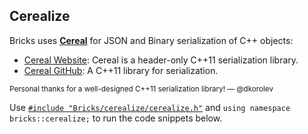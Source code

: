 ## Cerealize

Bricks uses [**Cereal**](http://uscilab.github.io/cereal/) for JSON and Binary serialization of C++ objects:

* [Cereal Website](http://uscilab.github.io/cereal/): Cereal is a header-only C++11 serialization library.
* [Cereal GitHub](https://github.com/USCiLab/cereal): A C++11 library for serialization.

<sub>Personal thanks for a well-designed C++11 serialization library! — @dkorolev</sub>

Use [`#include "Bricks/cerealize/cerealize.h"`](https://github.com/KnowSheet/Bricks/blob/master/cerealize/cerealize.h) and `using namespace bricks::cerealize;` to run the code snippets below.
